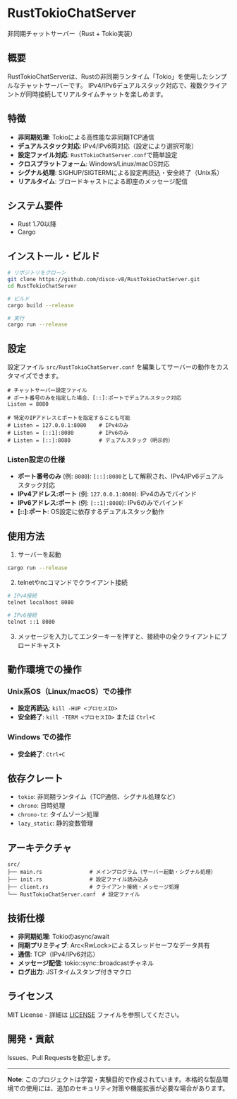 # RustTokioChatServer

非同期チャットサーバー（Rust + Tokio実装）

## 概要

RustTokioChatServerは、Rustの非同期ランタイム「Tokio」を使用したシンプルなチャットサーバーです。
IPv4/IPv6デュアルスタック対応で、複数クライアントが同時接続してリアルタイムチャットを楽しめます。

## 特徴

- **非同期処理**: Tokioによる高性能な非同期TCP通信
- **デュアルスタック対応**: IPv4/IPv6両対応（設定により選択可能）
- **設定ファイル対応**: `RustTokioChatServer.conf`で簡単設定
- **クロスプラットフォーム**: Windows/Linux/macOS対応
- **シグナル処理**: SIGHUP/SIGTERMによる設定再読込・安全終了（Unix系）
- **リアルタイム**: ブロードキャストによる即座のメッセージ配信

## システム要件

- Rust 1.70以降
- Cargo

## インストール・ビルド

```bash
# リポジトリをクローン
git clone https://github.com/disco-v8/RustTokioChatServer.git
cd RustTokioChatServer

# ビルド
cargo build --release

# 実行
cargo run --release
```

## 設定

設定ファイル `src/RustTokioChatServer.conf` を編集してサーバーの動作をカスタマイズできます。

```
# チャットサーバー設定ファイル
# ポート番号のみを指定した場合、[::]:ポートでデュアルスタック対応
Listen = 8080

# 特定のIPアドレスとポートを指定することも可能
# Listen = 127.0.0.1:8080    # IPv4のみ
# Listen = [::1]:8080        # IPv6のみ
# Listen = [::]:8080         # デュアルスタック（明示的）
```

### Listen設定の仕様

- **ポート番号のみ** (例: `8080`): `[::]:8080`として解釈され、IPv4/IPv6デュアルスタック対応
- **IPv4アドレス:ポート** (例: `127.0.0.1:8080`): IPv4のみでバインド
- **IPv6アドレス:ポート** (例: `[::1]:8080`): IPv6のみでバインド
- **[::]:ポート**: OS設定に依存するデュアルスタック動作

## 使用方法

1. サーバーを起動
```bash
cargo run --release
```

2. telnetやncコマンドでクライアント接続
```bash
# IPv4接続
telnet localhost 8080

# IPv6接続
telnet ::1 8080
```

3. メッセージを入力してエンターキーを押すと、接続中の全クライアントにブロードキャスト

## 動作環境での操作

### Unix系OS（Linux/macOS）での操作
- **設定再読込**: `kill -HUP <プロセスID>`
- **安全終了**: `kill -TERM <プロセスID>` または `Ctrl+C`

### Windows での操作
- **安全終了**: `Ctrl+C`

## 依存クレート

- `tokio`: 非同期ランタイム（TCP通信、シグナル処理など）
- `chrono`: 日時処理
- `chrono-tz`: タイムゾーン処理
- `lazy_static`: 静的変数管理

## アーキテクチャ

```
src/
├── main.rs               # メインプログラム（サーバー起動・シグナル処理）
├── init.rs               # 設定ファイル読み込み
├── client.rs             # クライアント接続・メッセージ処理
└── RustTokioChatServer.conf  # 設定ファイル
```

## 技術仕様

- **非同期処理**: Tokioのasync/await
- **同期プリミティブ**: Arc<RwLock<T>>によるスレッドセーフなデータ共有
- **通信**: TCP（IPv4/IPv6対応）
- **メッセージ配信**: tokio::sync::broadcastチャネル
- **ログ出力**: JSTタイムスタンプ付きマクロ

## ライセンス

MIT License - 詳細は [LICENSE](LICENSE) ファイルを参照してください。

## 開発・貢献

Issues、Pull Requestsを歓迎します。

---

**Note**: このプロジェクトは学習・実験目的で作成されています。本格的な製品環境での使用には、追加のセキュリティ対策や機能拡張が必要な場合があります。
